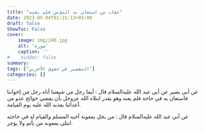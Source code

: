 ```yaml
---
title: "عقاب من استعان به المؤمن فلم يعنه"
date: 2023-05-04T01:21:13+03:00
draft: false
ShowToc: False
cover:
    image: img/240.jpg
    alt: 'صورة'
    caption: ''
#    hidden: false
summary: 
tags: ["التقصير في حقوق الآخرين"]
categories: []
---
```

عن أبي بصير عن أبي
عبد الله عليه‌السلام قال : أيما رجل من شيعتنا أتاه رجل من إخواننا فاستعان
به في حاجة فلم يعنه وهو يقدر ابتلاه الله عزوجل بأن يقضي حوائج
عدو من أعدائنا يعذبه الله عليه يوم القيامة.

عن أبي عبد الله عليه‌السلام
قال : من بخل بمعونة أخيه المسلم والقيام له في حاجته ابتلى بمعونة
من يأثم ولا يؤجر.


